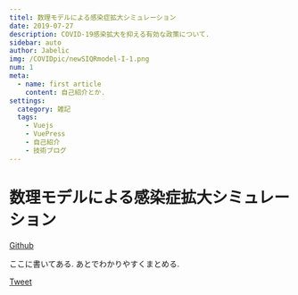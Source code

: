 ```yaml
---
titel: 数理モデルによる感染症拡大シミュレーション
date: 2019-07-27
description: COVID-19感染拡大を抑える有効な政策について.
sidebar: auto
author: Jabelic
img: /COVIDpic/newSIQRmodel-I-1.png
num: 1
meta:
  - name: first article
    content: 自己紹介とか.
settings:
  category: 雑記
  tags:
    - Vuejs
    - VuePress
    - 自己紹介
    - 技術ブログ
---
```


# 数理モデルによる感染症拡大シミュレーション

[Github](https://github.com/jabelic/SIQRmodel)

ここに書いてある. あとでわかりやすくまとめる.

<a href="https://twitter.com/share?ref_src=twsrc%5Etfw" class="twitter-share-button" data-show-count="false" data-size='large'>Tweet</a>
<script async src="https://platform.twitter.com/widgets.js" charset="utf-8"></script>

